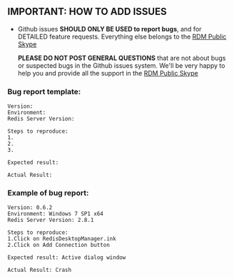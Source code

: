 
## IMPORTANT: HOW TO ADD ISSUES

* Github issues **SHOULD ONLY BE USED to report bugs**, and for DETAILED feature
  requests. Everything else belongs to the [RDM Public Skype](http://tinyurl.com/o44bk5g) 

  **PLEASE DO NOT POST GENERAL QUESTIONS** that are not about bugs or suspected
  bugs in the Github issues system. We'll be very happy to help you and provide
  all the support in the [RDM Public Skype](http://tinyurl.com/o44bk5g) 

### Bug report template:

	Version:
	Environment:
	Redis Server Version:

	Steps to reproduce:
	1.
	2.
	3.

	Expected result:

	Actual Result:


### Example of bug report:

	Version: 0.6.2
	Environment: Windows 7 SP1 x64
	Redis Server Version: 2.8.1

	Steps to reproduce:
	1.Click on RedisDesktopManager.ink
	2.Click on Add Connection button	

	Expected result: Active dialog window

	Actual Result: Crash





